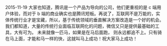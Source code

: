 2015-11-19
    大家也知道，腾讯是一个产品为导向的公司，他们更重视的是 c 端用户体验，而对于 b 端的商业确实也是腾讯短板。再说了，互联网不是万能的，实体传统行业才是宝藏，所以，基于传统领域的垂直解决方案改造是一个好的机会。我们都知道，大量的传统行业面临互联网化的问题，微信又只是提供最基础的工具，大有可为。
    未来就像一匹马，如果是在马后面跑， 则永远都追不上。只有骑在马上面，才能和马一样的快，这就叫马上成功！祝大家马上成功！
